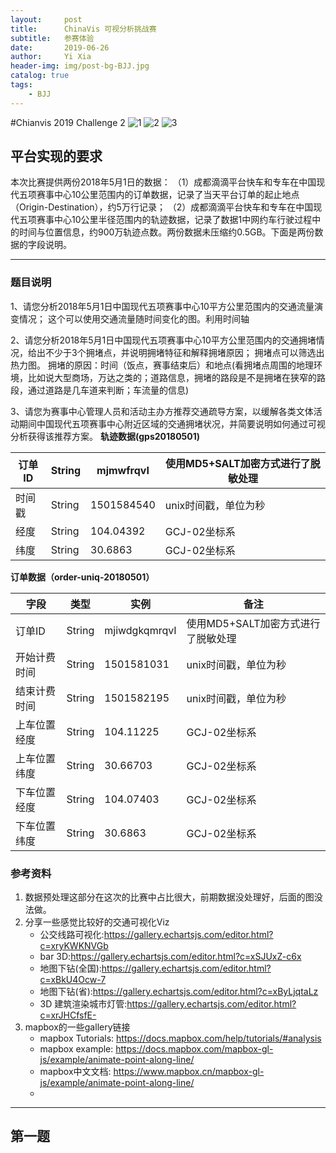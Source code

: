 ```yaml
---
layout:     post
title:      ChinaVis 可视分析挑战赛
subtitle:   参赛体验
date:       2019-06-26
author:     Yi Xia
header-img: img/post-bg-BJJ.jpg
catalog: true
tags:
    - BJJ
---
```


#Chianvis 2019 Challenge 2
![1](https://img.shields.io/badge/mapbox-%20-green.svg)                ![2](https://img.shields.io/badge/Django-%20-brightgreen.svg)            ![3](https://img.shields.io/badge/Mysql-%20-yellowgreen.svg)
## 平台实现的要求
本次比赛提供两份2018年5月1日的数据：
（1）成都滴滴平台快车和专车在中国现代五项赛事中心10公里范围内的订单数据，记录了当天平台订单的起止地点（Origin-Destination），约5万行记录；
（2）成都滴滴平台快车和专车在中国现代五项赛事中心10公里半径范围内的轨迹数据，记录了数据1中网约车行驶过程中的时间与位置信息，约900万轨迹点数。两份数据未压缩约0.5GB。下面是两份数据的字段说明。

-------


### 题目说明
1、请您分析2018年5月1日中国现代五项赛事中心10平方公里范围内的交通流量演变情况；
这个可以使用交通流量随时间变化的图。利用时间轴

2、请您分析2018年5月1日中国现代五项赛事中心10平方公里范围内的交通拥堵情况，给出不少于3个拥堵点，并说明拥堵特征和解释拥堵原因；
拥堵点可以筛选出热力图。
拥堵的原因：时间（饭点，赛事结束后）和地点(看拥堵点周围的地理环境，比如说大型商场，万达之类的；道路信息，拥堵的路段是不是拥堵在狭窄的路段，通过道路是几车道来判断；车流量的信息)

3、请您为赛事中心管理人员和活动主办方推荐交通疏导方案，以缓解各类文体活动期间中国现代五项赛事中心附近区域的交通拥堵状况，并简要说明如何通过可视分析获得该推荐方案。
**轨迹数据(gps20180501)**

| 订单ID | String | mjmwfrqvI | 使用MD5+SALT加密方式进行了脱敏处理 |
| ------ | ------ | -------------------------------- | ---------------------------------- |
| 时间戳 | String | 1501584540   | unix时间戳，单位为秒               |
| 经度   | String | 104.04392        | GCJ-02坐标系|
| 纬度   | String | 30.6863   | GCJ-02坐标系                       |

**订单数据（order-uniq-20180501）**

| 字段         | 类型   | 实例                             | 备注                               |
| ------------ | ------ | -------------------------------- | ---------------------------------- |
| 订单ID       | String | mjiwdgkqmrqvI | 使用MD5+SALT加密方式进行了脱敏处理 |
| 开始计费时间 | String | 1501581031| unix时间戳，单位为秒               |
| 结束计费时间 | String | 1501582195| unix时间戳，单位为秒               |
| 上车位置经度 | String | 104.11225| GCJ-02坐标系                       |
| 上车位置纬度 | String | 30.66703 | GCJ-02坐标系                       |
| 下车位置经度 | String | 104.07403| GCJ-02坐标系                       |
| 下车位置纬度 | String | 30.6863 | GCJ-02坐标系                       |
### 参考资料
1. 数据预处理这部分在这次的比赛中占比很大，前期数据没处理好，后面的图没法做。
2. 分享一些感觉比较好的交通可视化Viz
   * 公交线路可视化:https://gallery.echartsjs.com/editor.html?c=xryKWKNVGb
   * bar 3D:https://gallery.echartsjs.com/editor.html?c=xSJUxZ-c6x
   * 地图下钻(全国):https://gallery.echartsjs.com/editor.html?c=xBkU4Ocw-7
   * 地图下钻(省):https://gallery.echartsjs.com/editor.html?c=xByLjqtaLz
   * 3D 建筑渲染城市灯管:https://gallery.echartsjs.com/editor.html?c=xrJHCfsfE-
3. mapbox的一些gallery链接
   * mapbox Tutorials: https://docs.mapbox.com/help/tutorials/#analysis
   * mapbox example: https://docs.mapbox.com/mapbox-gl-js/example/animate-point-along-line/
   * mapbox中文文档: https://www.mapbox.cn/mapbox-gl-js/example/animate-point-along-line/
   * 
-------
## 第一题


